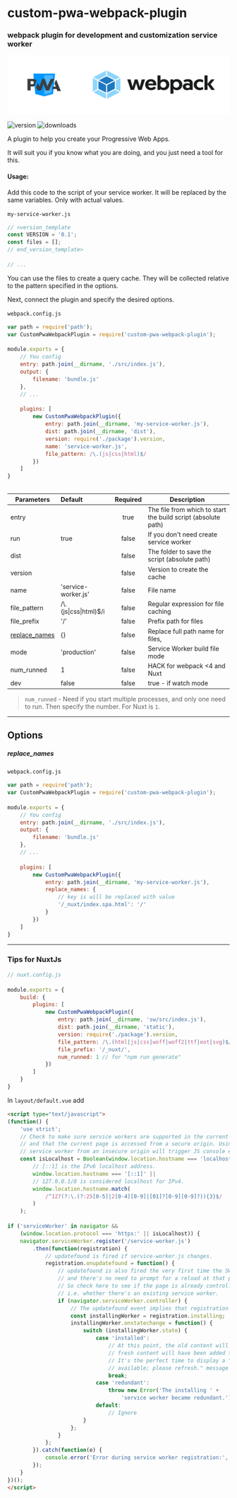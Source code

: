 # custom-pwa-webpack-plugin

### webpack plugin for development and customization service worker

![webpack](img/custom-pwa-webpack-plugin.svg)

<img alt="version" src="https://img.shields.io/npm/v/custom-pwa-webpack-plugin/latest.svg?style=flat-square">

<img alt="downloads" src="https://img.shields.io/npm/dt/custom-pwa-webpack-plugin.svg?style=flat-square">

A plugin to help you create your Progressive Web Apps.

It will suit you if you know what you are doing, and you just need a tool for this.

#### Usage:


Add this code to the script of your service worker. It will be replaced by the same variables. Only with actual values.


`my-service-worker.js`
```JavaScript
// <version_template
const VERSION = '0.1';
const files = [];
// end_version_template>

// ...
```
You can use the files to create a query cache. They will be collected relative to the pattern specified in the options.

Next, connect the plugin and specify the desired options.

`webpack.config.js`
```JavaScript
var path = require('path');
var CustomPwaWebpackPlugin = require('custom-pwa-webpack-plugin');

module.exports = {
    // You config
    entry: path.join(__dirname, './src/index.js'),
    output: {
        filename: 'bundle.js'
    },
    // ...

    plugins: [
        new CustomPwaWebpackPlugin({
            entry: path.join(__dirname, 'my-service-worker.js'),
            dist: path.join(__dirname, 'dist'), 
            version: require('./package').version,
            name: 'service-worker.js',
            file_pattern: /\.(js|css|html)$/
        })
    ]
}



```

| Parameters    | Default                 | Required      | Description  |
|---------------|:------------------------|:-------------:|--------------|
| entry         |                         | true          | The file from which to start the build script (absolute path)
| run           | true                    | false         | If you don't need create service worker
| dist          |                         | false         | The folder to save the script (absolute path)
| version       |                         | false         | Version to create the cache
| name          | 'service-worker.js'     | false         | File name
| file_pattern  | /\\.(js\|css\|html)$/i  | false         | Regular expression for file caching
| file_prefix   | '/'                     | false         | Prefix path for files
| [replace_names](#replace_names) | {}    | false         | Replace full path name for files, 
| mode          | 'production'            | false         | Service Worker build file mode
| num_runned    | 1                       | false         | HACK for webpack <4 and Nuxt
| dev           | false                   | false         | true - if watch mode

> `num_runned` - Need if you start multiple processes, and only one need to run. Then specify the number. For Nuxt is `1`.

---

## Options

##### replace_names


`webpack.config.js`
```JavaScript
var path = require('path');
var CustomPwaWebpackPlugin = require('custom-pwa-webpack-plugin');

module.exports = {
    // You config
    entry: path.join(__dirname, './src/index.js'),
    output: {
        filename: 'bundle.js'
    },
    // ...

    plugins: [
        new CustomPwaWebpackPlugin({
            entry: path.join(__dirname, 'my-service-worker.js'),
            replace_names: {
                // key is will be replaced with value
                '/_nuxt/index.spa.html': '/'
            }
        })
    ]
}
```

---


### Tips for NuxtJs

```JavaScript
// nuxt.config.js

module.exports = {
    build: {
        plugins: [
            new CustomPwaWebpackPlugin({
                entry: path.join(__dirname, 'sw/src/index.js'),
                dist: path.join(__dirname, 'static'),
                version: require('./package').version,
                file_pattern: /\.(html|js|css|woff|woff2|ttf|eot|svg)$/i,
                file_prefix: '/_nuxt/',
                num_runned: 1 // for "npm run generate"
            })
        ]
    }
}
```

In `layout/default.vue` add

```html
<script type="text/javascript">
(function() {
    'use strict';
    // Check to make sure service workers are supported in the current browser,
    // and that the current page is accessed from a secure origin. Using a
    // service worker from an insecure origin will trigger JS console errors.
    const isLocalhost = Boolean(window.location.hostname === 'localhost' ||
        // [::1] is the IPv6 localhost address.
        window.location.hostname === '[::1]' ||
        // 127.0.0.1/8 is considered localhost for IPv4.
        window.location.hostname.match(
            /^127(?:\.(?:25[0-5]|2[0-4][0-9]|[01]?[0-9][0-9]?)){3}$/
        )
    );

if ('serviceWorker' in navigator &&
    (window.location.protocol === 'https:' || isLocalhost)) {
    navigator.serviceWorker.register('/service-worker.js')
        .then(function(registration) {
            // updatefound is fired if service-worker.js changes.
            registration.onupdatefound = function() {
                // updatefound is also fired the very first time the SW is installed,
                // and there's no need to prompt for a reload at that point.
                // So check here to see if the page is already controlled,
                // i.e. whether there's an existing service worker.
                if (navigator.serviceWorker.controller) {
                    // The updatefound event implies that registration.installing is set
                    const installingWorker = registration.installing;
                    installingWorker.onstatechange = function() {
                        switch (installingWorker.state) {
                            case 'installed':
                                // At this point, the old content will have been purged and the
                                // fresh content will have been added to the cache.
                                // It's the perfect time to display a "New content is
                                // available; please refresh." message in the page's interface.
                                break;
                            case 'redundant':
                                throw new Error('The installing ' +
                                    'service worker became redundant.');
                            default:
                                // Ignore
                        }
                    };
                }
            };
        }).catch(function(e) {
            console.error('Error during service worker registration:', e);
        });
    }
})();
</script>
```
